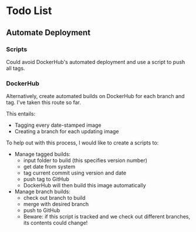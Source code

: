 # Todo List

## Automate Deployment


### Scripts

Could avoid DockerHub's automated deployment and use a script to push all tags.


### DockerHub

Alternatively, create automated builds on DockerHub for each branch and tag.
I've taken this route so far.

This entails:

  * Tagging every date-stamped image
  * Creating a branch for each updating image

To help out with this process, I would like to create a scripts to:

  * Manage tagged builds:
      * input folder to build (this specifies version number)
      * get date from system
      * tag current commit using version and date
      * push tag to GitHub
      * DockerHub will then build this image automatically
  * Manage branch builds:
      * check out branch to build
      * merge with desired branch
      * push to GitHub
      * Beware: if this script is tracked and we check out different branches, its contents could change!
